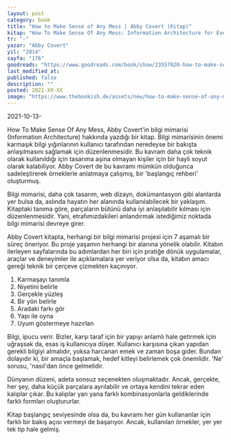```yaml
---
layout: post
category: book
title: "How to Make Sense of Any Mess | Abby Covert (Kitap)"
kitap: "How To Make Sense Of Any Mess: Information Architecture for Everybody"
tr: "-"
yazar: "Abby Covert"
yil: "2014"
sayfa: "176"
goodreads: "https://www.goodreads.com/book/show/23557020-how-to-make-sense-of-any-mess"
last_modified_at:
published: false
description: ""
posted: 2021-XX-XX
image: "https://www.thebookish.de/assets/new/how-to-make-sense-of-any-mess.jpg"
---
```


2021-10-13-

How To Make Sense Of Any Mess, Abby Covert'in bilgi mimarisi (Information Architecture) hakkında yazdığı bir kitap. Bilgi mimarisinin önemi karmaşık bilgi yığınlarının kullanıcı tarafından neredeyse bir bakışta anlaşılmasını sağlamak için düzenlenmesidir. Bu kavram daha çok teknik olarak kullanıldığı için tasarıma aşina olmayan kişiler için bir hayli soyut olarak kalabiliyor. Abby Covert de bu kavramı mümkün olduğunca sadeleştirerek örneklerle anlatmaya çalışmış, bir 'başlangıç rehberi' oluşturmuş.

Bilgi mimarisi, daha çok tasarım, web dizayn, dokümantasyon gibi alanlarda yer bulsa da, aslında hayatın her alanında kullanılabilecek bir yaklaşım. Kitaptaki tanıma göre, parçaların bütünü daha iyi anlaşılabilir kılması için düzenlenmesidir. Yani, etrafımızdakileri anlandırmak istediğimiz noktada bilgi mimarisi devreye girer.

Abby Covert kitapta, herhangi bir bilgi mimarisi projesi için 7 aşamalı bir süreç öneriyor. Bu proje yaşamın herhangi bir alanına yönelik olabilir. Kitabın ilerleyen sayfalarında bu adımlardan her biri için pratiğe dönük uygulamalar, araçlar ve deneyimler ile açıklamalara yer veriyor olsa da, kitabın amacı gereği teknik bir çerçeve çizmekten kaçınıyor.

1. Karmaşayı tanımla
2. Niyetini belirle
3. Gerçekle yüzleş
4. Bir yön belirle
5. Aradaki farkı gör
6. Yapı ile oyna
7. Uyum göstermeye hazırlan

Bilgi, ipucu verir. Bizler, karşı taraf için bir yapıyı anlamlı hale getirmek için uğraşsak da, esas iş kullanıcıya düşer. Kullanıcı karşısına çıkan yapıdan gerekli bilgiyi almalıdır, yoksa harcanan emek ve zaman boşa gider. Bundan dolayıdır ki, bir amaçla başlamak, hedef kitleyi belirlemek çok önemlidir. 'Ne' sorusu, 'nasıl'dan önce gelmelidir.

Dünyanın düzeni, adeta sonsuz seçenekten oluşmaktadır. Ancak, gerçekte, her şey, daha küçük parçalara ayrılabilir ve ortaya kendini tekrar eden kalıplar çıkar. Bu kalıplar yan yana farklı kombinasyonlarla geldiklerinde farklı formları oluştururlar.

Kitap başlangıç seviyesinde olsa da, bu kavramı her gün kullananlar için farklı bir bakış açısı vermeyi de başarıyor. Ancak, kullanılan örnekler, yer yer tek tip hale gelmiş.

